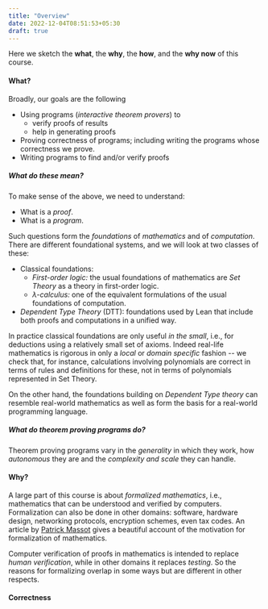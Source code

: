 ```yaml
---
title: "Overview"
date: 2022-12-04T08:51:53+05:30
draft: true
---
```


Here we sketch the __what__, the __why__, the __how__, and the __why now__ of this course.

<!--more-->
#### What?

Broadly, our goals are the following

* Using programs (_interactive theorem provers_) to
    * verify proofs of results
    * help in generating proofs
* Proving correctness of programs; including writing the programs whose correctness we prove.
* Writing programs to find and/or verify proofs

##### What do these mean?

To make sense of the above, we need to understand:

* What is a _proof_.
* What is a _program_.

Such questions form the _foundations_ of _mathematics_ and of _computation_. There are different foundational systems, and we will look at two classes of these:

* Classical foundations:
  - _First-order logic:_ the usual foundations of mathematics are _Set Theory_ as a theory in first-order logic.
  - _λ-calculus:_ one of the equivalent formulations of the usual foundations of computation.
* _Dependent Type Theory_ (DTT): foundations used by Lean that include both proofs and computations in a unified way.

In practice classical foundations are only useful _in the small_, i.e., for deductions using a relatively small set of axioms. Indeed real-life mathematics is rigorous in only a _local_ or _domain specific_ fashion -- we check that, for instance, calculations involving polynomials are correct in terms of rules and definitions for these, not in terms of polynomials represented in Set Theory.

On the other hand, the foundations building on _Dependent Type theory_ can resemble real-world mathematics as well as form the basis for a real-world programming language.

##### What do theorem proving programs do?

Theorem proving programs vary in the _generality_ in which they work, how _autonomous_ they are and the _complexity and scale_ they can handle.

#### Why?

A large part of this course is about _formalized mathematics_, i.e., mathematics that can be understood and verified by computers. Formalization can also be done in other domains: software, hardware design, networking protocols, encryption schemes, even tax codes. An article by [Patrick Massot](https://www.imo.universite-paris-saclay.fr/~patrick.massot/files/exposition/why_formalize.pdf) gives a beautiful account of the motivation for formalization of mathematics.

Computer verification of proofs in mathematics is intended to replace _human verification_, while in other domains it replaces _testing_. So the reasons for formalizing overlap in some ways but are different in other respects.

#### Correctness
